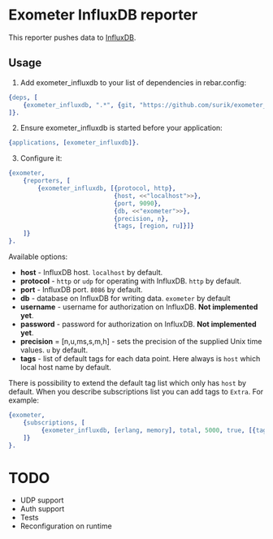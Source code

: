 # Exometer InfluxDB reporter

This reporter pushes data to [InfluxDB](https://influxdb.com/index.html).

## Usage

1. Add exometer_influxdb to your list of dependencies in rebar.config:

```erlang
{deps, [
    {exometer_influxdb, ".*", {git, "https://github.com/surik/exometer_influxdb.git", "master"}}
]}.
```

2. Ensure exometer_influxdb is started before your application:

```erlang
{applications, [exometer_influxdb]}.
```

3. Configure it:

```erlang
{exometer, 
    {reporters, [
        {exometer_influxdb, [{protocol, http}, 
                             {host, <<"localhost">>},
                             {port, 9090},
                             {db, <<"exometer">>},
                             {precision, n},
                             {tags, [region, ru]}]}
    ]}
}.
```

Available options:

* __host__ - InfluxDB host. `localhost` by default.
* __protocol__ - `http` or `udp` for operating with InfluxDB. `http` by default.
* __port__ - InfluxDB port. `8086` by default.
* __db__ - database on InfluxDB for writing data. `exometer` by default
* __username__ - username for authorization on InfluxDB. __Not implemented yet__.
* __password__ - password for authorization on InfluxDB. __Not implemented yet__.
* __precision__ = [n,u,ms,s,m,h] - sets the precision of the supplied Unix time values. `u` by default.
* __tags__ - list of default tags for each data point. Here always is `host` which local host name by default. 

There is possibility to extend the default tag list which only has `host` by default. When you describe subscriptions list you can add tags to `Extra`. 
For example:

```erlang
{exometer, 
    {subscriptions, [
         {exometer_influxdb, [erlang, memory], total, 5000, true, [{tag, <<"value">>}]},
    ]}
}.

```

# TODO

* UDP support
* Auth support
* Tests 
* Reconfiguration on runtime
